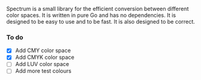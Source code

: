 Spectrum is a small library for the efficient conversion between different
color spaces. It is written in pure Go and has no dependencies. It is designed
to be easy to use and to be fast. It is also designed to be correct.

### To do
 - [x] Add CMY color space
 - [x] Add CMYK color space
 - [ ] Add LUV color space
 - [ ] Add more test colours